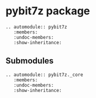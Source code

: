 # pybit7z package

```{eval-rst}
.. automodule:: pybit7z
   :members:
   :undoc-members:
   :show-inheritance:
```

## Submodules

```{eval-rst}
.. automodule:: pybit7z._core
   :members:
   :undoc-members:
   :show-inheritance:
```
